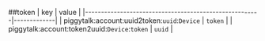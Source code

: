 ##token
| key                                                   | value       |
|-------------------------------------------------------|-------------|
| piggytalk:account:uuid2token:```uuid```:```Device```  | ```token``` |
| piggytalk:account:token2uuid:```Device```:```token``` | ```uuid```  |